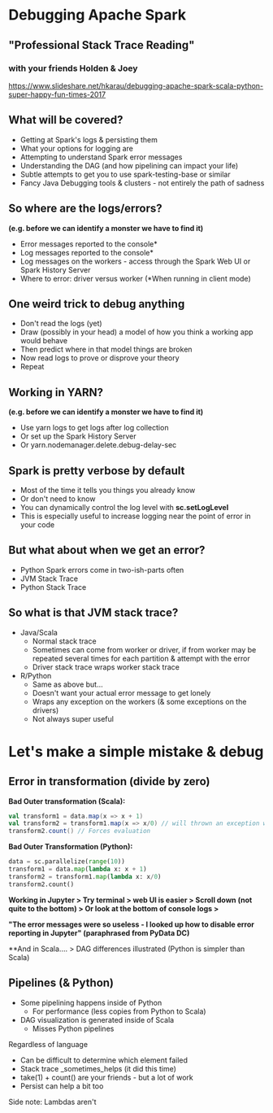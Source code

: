 # Debugging Apache Spark
## "Professional Stack Trace Reading"
### with your friends Holden & Joey

https://www.slideshare.net/hkarau/debugging-apache-spark-scala-python-super-happy-fun-times-2017

## What will be covered?
- Getting at Spark's logs & persisting them
- What your options for logging are
- Attempting to understand Spark error messages
- Understanding the DAG (and how pipelining can impact your life)
- Subtle attempts to get you to use spark-testing-base or similar
- Fancy Java Debugging tools & clusters - not entirely the path of sadness

## So where are the logs/errors?
**(e.g. before we can identify a monster we have to find it)**
- Error messages reported to the console*
- Log messages reported to the console*
- Log messages on the workers - access through the Spark Web UI or Spark History Server
- Where to error: driver versus worker
(*When running in client mode)

## One weird trick to debug anything
- Don't read the logs (yet)
- Draw (possibly in your head) a model of how you think a working app would behave
- Then predict where in that model things are broken
- Now read logs to prove or disprove your theory
- Repeat

## Working in YARN?
**(e.g. before we can identify a monster we have to find it)**
- Use yarn logs to get logs after log collection
- Or set up the Spark History Server
- Or yarn.nodemanager.delete.debug-delay-sec

## Spark is pretty verbose by default
- Most of the time it tells you things you already know
- Or don't need to know
- You can dynamically control the log level with **sc.setLogLevel**
- This is especially useful to increase logging near the point of error in your code

## But what about when we get an error?
- Python Spark errors come in two-ish-parts often
- JVM Stack Trace
- Python Stack Trace

## So what is that JVM stack trace?
- Java/Scala
  - Normal stack trace
  - Sometimes can come from worker or driver, if from worker may be repeated several times for each partition & attempt with the error
  - Driver stack trace wraps worker stack trace
- R/Python
  - Same as above but...
  - Doesn't want your actual error message to get lonely
  - Wraps any exception on the workers (& some exceptions on the drivers)
  - Not always super useful

# Let's make a simple mistake & debug
## Error in transformation (divide by zero)
**Bad Outer transformation (Scala):**
```scala
val transform1 = data.map(x => x + 1)
val transform2 = transform1.map(x => x/0) // will thrown an exception when forced to evaluate
transform2.count() // Forces evaluation
```
**Bad Outer Transformation (Python):**
```python
data = sc.parallelize(range(10))
transform1 = data.map(lambda x: x + 1)
transform2 = transform1.map(lambda x: x/0)
transform2.count()
```

**Working in Jupyter > Try terminal > web UI is easier > Scroll down (not quite to the bottom) > Or look at the bottom of console logs >**

**"The error messages were so useless - I looked up how to disable error reporting in Jupyter" (paraphrased from PyData DC)**

**And in Scala.... > DAG differences illustrated (Python is simpler than Scala) 

## Pipelines (& Python)
- Some pipelining happens inside of Python
  - For performance (less copies from Python to Scala)
- DAG visualization is generated inside of Scala
  - Misses Python pipelines

Regardless of language
- Can be difficult to determine which element failed
- Stack trace _sometimes_helps (it did this time)
- take(1) + count() are your friends - but a lot of work 
- Persist can help a bit too

Side note: Lambdas aren't 
